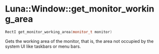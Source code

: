 # Luna::Window::get_monitor_working_area

```c++
RectI get_monitor_working_area(monitor_t monitor)
```

Gets the working area of the monitor, that is, the area not occupied by the system UI like taskbars or menu bars. 

